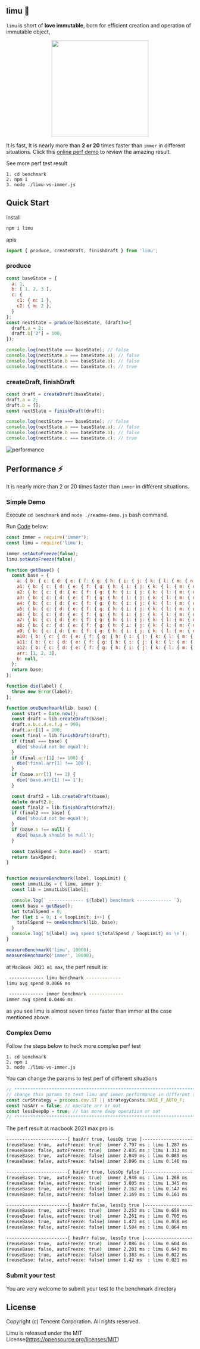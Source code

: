 ## limu 🍋
`limu` is short of **love immutable**, born for efficient creation and operation of immutable object, 


<p align="center">
  <a href="https://concentjs.github.io/concent-doc">
    <img width="260" src="https://raw.githubusercontent.com/fantasticsoul/assets/master/limu/limu.png">
  </a>
</p>

It is fast, It is nearly more than **2 or 20** times faster than `immer` in different situations.
Click this [online perf demo](https://codesandbox.io/s/limu-simple-perf-case-ycky1t?file=/src/index.js) to review the amazing result.


See more perf test result
```
1. cd benchmark
2. npm i
3. node ./limu-vs-immer.js
```

## Quick Start
install
```bash
npm i limu
```

apis
```js
import { produce, createDraft, finishDraft } from 'limu';
```

### produce
```js
const baseState = {
  a: 1,
  b: [ 1, 2, 3 ],
  c: {
    c1: { n: 1 },
    c2: { m: 2 },
  }
};
const nextState = produce(baseState, (draft)=>{
  draft.a = 2;
  draft.b['2'] = 100;
});

console.log(nextState === baseState); // false
console.log(nextState.a === baseState.a); // false
console.log(nextState.b === baseState.b); // false
console.log(nextState.c === baseState.c); // true
```

### createDraft, finishDraft
```js
const draft = createDraft(baseState);
draft.a = 2;
draft.b = [];
const nextState = finishDraft(draft);

console.log(nextState === baseState); // false
console.log(nextState.a === baseState.a); // false
console.log(nextState.b === baseState.b); // false
console.log(nextState.c === baseState.c); // true
```

![performance](https://raw.githubusercontent.com/fantasticsoul/assets/master/limu/limu-benchmark.jpg)

## Performance ⚡️
It is nearly more than 2 or 20 times faster than `immer` in different situations.


### Simple Demo
Execute `cd benchmark` and `node ./readme-demo.js` bash command.

Run [Code](https://github.com/tnfe/limu/blob/main/benchmark/case1.js) below:
```js
const immer = require('immer');
const limu = require('limu');

immer.setAutoFreeze(false);
limu.setAutoFreeze(false);

function getBase() {
  const base = {
    a: { b: { c: { d: { e: { f: { g: { h: { i: { j: { k: { l: { m: { n: 1 } } } } } } } } } } } } },
    a1: { b: { c: { d: { e: { f: { g: { h: { i: { j: { k: { l: { m: { n: 1 } } } } } } } } } } } } },
    a2: { b: { c: { d: { e: { f: { g: { h: { i: { j: { k: { l: { m: { n: 1 } } } } } } } } } } } } },
    a3: { b: { c: { d: { e: { f: { g: { h: { i: { j: { k: { l: { m: { n: 1 } } } } } } } } } } } } },
    a4: { b: { c: { d: { e: { f: { g: { h: { i: { j: { k: { l: { m: { n: 1 } } } } } } } } } } } } },
    a5: { b: { c: { d: { e: { f: { g: { h: { i: { j: { k: { l: { m: { n: 1 } } } } } } } } } } } } },
    a6: { b: { c: { d: { e: { f: { g: { h: { i: { j: { k: { l: { m: { n: 1 } } } } } } } } } } } } },
    a7: { b: { c: { d: { e: { f: { g: { h: { i: { j: { k: { l: { m: { n: 1 } } } } } } } } } } } } },
    a8: { b: { c: { d: { e: { f: { g: { h: { i: { j: { k: { l: { m: { n: 1 } } } } } } } } } } } } },
    a9: { b: { c: { d: { e: { f: { g: { h: { i: { j: { k: { l: { m: { n: 1 } } } } } } } } } } } } },
    a10: { b: { c: { d: { e: { f: { g: { h: { i: { j: { k: { l: { m: { n: 1 } } } } } } } } } } } } },
    a11: { b: { c: { d: { e: { f: { g: { h: { i: { j: { k: { l: { m: { n: 1 } } } } } } } } } } } } },
    a12: { b: { c: { d: { e: { f: { g: { h: { i: { j: { k: { l: { m: { n: 1 } } } } } } } } } } } } },
    arr: [1, 2, 3],
    b: null,
  };
  return base;
};

function die(label) {
  throw new Error(label);
};

function oneBenchmark(lib, base) {
  const start = Date.now();
  const draft = lib.createDraft(base);
  draft.a.b.c.d.e.f.g = 999;
  draft.arr[1] = 100;
  const final = lib.finishDraft(draft);
  if (final === base) {
    die('should not be equal');
  }
  if (final.arr[1] !== 100) {
    die('final.arr[1] !== 100');
  }
  if (base.arr[1] !== 2) {
    die('base.arr[1] !== 1');
  }

  const draft2 = lib.createDraft(base);
  delete draft2.b;
  const final2 = lib.finishDraft(draft2);
  if (final2 === base) {
    die('should not be equal');
  }
  if (base.b !== null) {
    die('base.b should be null');
  }

  const taskSpend = Date.now() - start;
  return taskSpend;
}


function measureBenchmark(label, loopLimit) {
  const immutLibs = { limu, immer };
  const lib = immutLibs[label];

  console.log(` ------------- ${label} benchmark ------------- `);
  const base = getBase();
  let totalSpend = 0;
  for (let i = 0; i < loopLimit; i++) {
    totalSpend += oneBenchmark(lib, base);
  }
  console.log(`${label} avg spend ${totalSpend / loopLimit} ms \n`);
}

measureBenchmark('limu', 10000);
measureBenchmark('immer', 10000);
```

at `MacBook 2021 m1 max`, the perf result is:
```bash
 ------------- limu benchmark ------------- 
limu avg spend 0.0066 ms 

 ------------- immer benchmark ------------- 
immer avg spend 0.0446 ms 
```
as you see limu is almost seven times faster than immer at the case mentioned above.

### Complex Demo
Follow the steps below to heck more complex perf test
```
1. cd benchmark
2. npm i
3. node ./limu-vs-immer.js
```

You can change the params to test perf of different situations
```ts
// ************************************************************************
// change this params to test limu and immer performance in different situations
const curStrategy = process.env.ST || strategyConsts.BASE_F_AUTO_F;
const hasArr = false; // operate arr or not
const lessDeepOp = true; // has more deep operation or not
// ************************************************************************
```

The perf result at macbook 2021 max pro is:
```bash
-----------------------[ hasArr true, lessOp true ]-------------------
(reuseBase: true,  autoFreeze: true)  immer 2.797 ms : limu 1.287 ms
(reuseBase: false, autoFreeze: true)  immer 2.835 ms : limu 1.313 ms
(reuseBase: true,  autoFreeze: false) immer 2.049 ms : limu 0.089 ms
(reuseBase: false, autoFreeze: false) immer 2.096 ms : limu 0.146 ms

-----------------------[ hasArr true, lessOp false ]------------------
(reuseBase: true,  autoFreeze: true)  immer 2.946 ms : limu 1.268 ms
(reuseBase: false, autoFreeze: true)  immer 3.005 ms : limu 1.345 ms
(reuseBase: true,  autoFreeze: false) immer 2.162 ms : limu 0.147 ms
(reuseBase: false, autoFreeze: false) immer 2.169 ms : limu 0.161 ms

-----------------------[ hasArr false, lessOp true ]------------------
(reuseBase: true,  autoFreeze: true)  immer 2.253 ms : limu 0.659 ms
(reuseBase: false, autoFreeze: true)  immer 2.261 ms : limu 0.705 ms
(reuseBase: true,  autoFreeze: false) immer 1.472 ms : limu 0.058 ms
(reuseBase: false, autoFreeze: false) immer 1.504 ms : limu 0.064 ms

-----------------------[ hasArr false, lessOp true ]------------------
(reuseBase: true,  autoFreeze: true)  immer 2.086 ms : limu 0.604 ms
(reuseBase: false, autoFreeze: true)  immer 2.201 ms : limu 0.643 ms
(reuseBase: true,  autoFreeze: false) immer 1.383 ms : limu 0.022 ms
(reuseBase: false, autoFreeze: false) immer 1.42 ms  : limu 0.021 ms
```

### Submit your test
You are very welcome to submit your test to the benchmark directory


## License
Copyright (c) Tencent Corporation. All rights reserved.

Limu is released under the MIT License(https://opensource.org/licenses/MIT)
